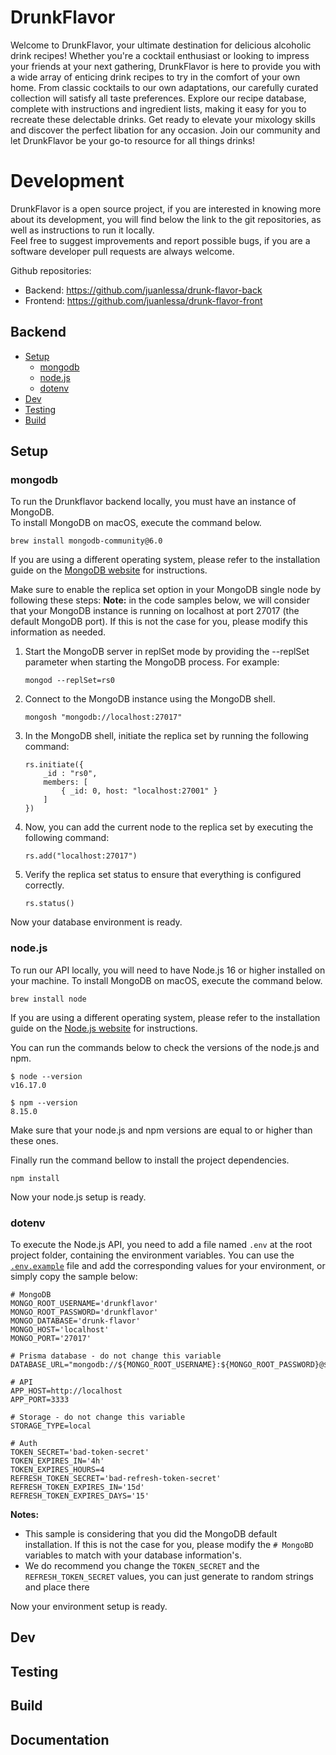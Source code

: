 # DrunkFlavor

Welcome to DrunkFlavor, your ultimate destination for delicious alcoholic drink recipes! Whether you're a cocktail enthusiast or looking to impress your friends at your next gathering, DrunkFlavor is here to provide you with a wide array of enticing drink recipes to try in the comfort of your own home. From classic cocktails to our own adaptations, our carefully curated collection will satisfy all taste preferences. Explore our recipe database, complete with  instructions and ingredient lists, making it easy for you to recreate these delectable drinks. Get ready to elevate your mixology skills and discover the perfect libation for any occasion. Join our community and let DrunkFlavor be your go-to resource for all things drinks!

# Development

DrunkFlavor is a open source project, if you are interested in knowing more about its development, you will find below the link to the git repositories, as well as instructions to run it locally.  
Feel free to suggest improvements and report possible bugs, if you are a software developer pull requests are always welcome.  

 Github repositories:

* Backend: <https://github.com/juanlessa/drunk-flavor-back>
* Frontend: <https://github.com/juanlessa/drunk-flavor-front>

## Backend

- [Setup](#setup)
  - [mongodb](#mongodb)
  - [node.js](#nodejs)
  - [dotenv](#dotenv)
- [Dev](#dev)
- [Testing](#dev)
- [Build](#build)


## Setup

### mongodb

To run the Drunkflavor backend locally, you must have an instance of MongoDB.  
To install MongoDB on macOS, execute the command below.

```shell
brew install mongodb-community@6.0 
```

If you are using a different operating system, please refer to the installation guide on the [MongoDB website](https://www.mongodb.com) for instructions.

Make sure to enable the replica set option in your MongoDB single node by following these steps:
**Note:** in the code samples below, we will consider that your MongoDB instance is running on localhost at port 27017 (the default MongoDB port). If this is not the case for you, please modify this information as needed.

1. Start the MongoDB server in replSet mode by providing the --replSet parameter when starting the MongoDB process. For example:

    ```shell
    mongod --replSet=rs0
    ```

2. Connect to the MongoDB instance using the MongoDB shell.

    ```shell
    mongosh "mongodb://localhost:27017"
    ```

3. In the MongoDB shell, initiate the replica set by running the following command:

    ```mongo
    rs.initiate({
        _id : "rs0",
        members: [ 
            { _id: 0, host: "localhost:27001" } 
        ] 
    })
    ```

4. Now, you can add the current node to the replica set by executing the following command:

    ```mongo
    rs.add("localhost:27017")
    ```

5. Verify the replica set status to ensure that everything is configured correctly.

     ```mongo
    rs.status()
    ```

Now your database environment is ready.

### node.js

To run our API locally, you will need to have Node.js 16 or higher installed on your machine.
To install MongoDB on macOS, execute the command below.

```shell
brew install node
```

If you are using a different operating system, please refer to the installation guide on the [Node.js website](https://nodejs.org) for instructions.

You can run the commands below to check the versions of the node.js and npm.

```shell
$ node --version                     
v16.17.0

$ npm --version    
8.15.0
```

 Make sure that your node.js and npm versions are equal to or higher than these ones.

Finally run the command bellow to install the project dependencies.

```shell
npm install
````

Now your node.js setup is ready.

### dotenv

To execute the Node.js API, you need to add a file named ```.env``` at the root project folder, containing the environment variables.
You can use the [```.env.example```](https://github.com/juanlessa/drunk-flavor-back/blob/master/.env.example) file and add the corresponding values for your environment, or simply copy the sample below:

```dotenv
# MongoDB
MONGO_ROOT_USERNAME='drunkflavor'
MONGO_ROOT_PASSWORD='drunkflavor'
MONGO_DATABASE='drunk-flavor'
MONGO_HOST='localhost'
MONGO_PORT='27017'

# Prisma database - do not change this variable
DATABASE_URL="mongodb://${MONGO_ROOT_USERNAME}:${MONGO_ROOT_PASSWORD}@${MONGO_HOST}:${MONGO_PORT}/${MONGO_DATABASE}"

# API
APP_HOST=http://localhost
APP_PORT=3333

# Storage - do not change this variable
STORAGE_TYPE=local

# Auth
TOKEN_SECRET='bad-token-secret'
TOKEN_EXPIRES_IN='4h'
TOKEN_EXPIRES_HOURS=4
REFRESH_TOKEN_SECRET='bad-refresh-token-secret'
REFRESH_TOKEN_EXPIRES_IN='15d'
REFRESH_TOKEN_EXPIRES_DAYS='15'
```

**Notes:**

* This sample is considering that you did the MongoDB default installation. If this is not the case for you, please modify the ```# MongoBD``` variables to match with your database information's.
* We do recommend you change the ```TOKEN_SECRET``` and the ```REFRESH_TOKEN_SECRET``` values, you can just generate to random strings and place there

Now your environment setup is ready.

## Dev

## Testing

## Build

## Documentation
